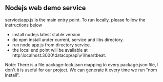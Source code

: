 ## Nodejs web demo service

service\app.js is the main entry point. To run locally, please follow the instructions below

* install nodejs latest stable version
* do npm install under current, service and libs directory.
* run node app.js from directory service.
* the local end point will be available at http:\\localhost:3000\datacop\api\v1\heartbeat.


Note: There is a file package-lock.json mapping to every package.json file, I don't it is useful for our project. We can generate it every time we run "nom install". 